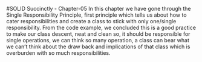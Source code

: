 #SOLID Succinctly - Chapter-05
In this chapter we have gone through the Single Responsibility Principle, first principle which tells us about how to cater responsibilities and create a class to stick with only one/single responsibility. From the code example, we concluded this is a good practice to make our class descent, neat and clean so, it should be responsible for single operations, we can think so many operation, a class can bear what we can’t think about the draw back and implications of that class which is overburden with so much responsibilities.

